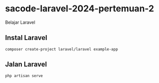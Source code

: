 # sacode-laravel-2024-pertemuan-2
Belajar Laravel 

## Instal Laravel
```
composer create-project laravel/laravel example-app
```

## Jalan Laravel 
```
php artisan serve
```
